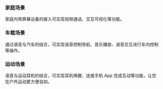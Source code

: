 ### 家庭场景
家庭内带屏幕设备的接入可实现视频通话、交互可视化等功能。

### 车载场景
通过语音与汽车的结合，可实现语音控制导航、音乐播放、语音交互进行车内控制等操作。   

### 运动场景
语音与运动耳机的结合，可实现耳机唤醒、连接手机 App 完成互动等功能，让您在户外运动更方便自如。
